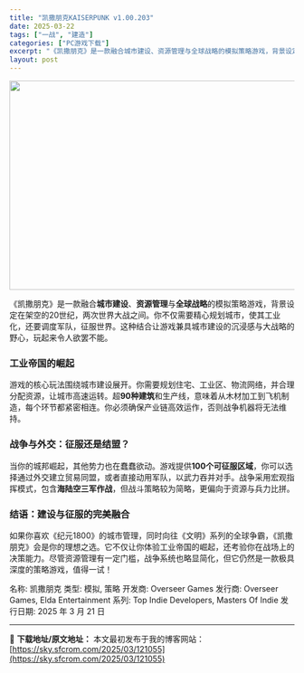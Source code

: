 ```yaml
---
title: "凯撒朋克KAISERPUNK v1.00.203"
date: 2025-03-22
tags: ["一战", "建造"]
categories: ["PC游戏下载"]
excerpt: "《凯撒朋克》是一款融合城市建设、资源管理与全球战略的模拟策略游戏，背景设定在架空的20世纪，两次世界大战之间。你不仅需要精心规划城市，使其工业化，还要调度军队，征服世界。这种结合让游戏兼具城市建设的沉浸感与大战略的野心，玩起来令人欲罢不能。 工业帝国的崛起 游戏的核心玩法围绕城市建设展开。你需要规划&hellip;"
layout: post
---
```


<img class="aligncenter size-full wp-image-121056" src="https://sky.sfcrom.com/wp-content/uploads/2025/03/20250322023633100.webp" alt="" width="660" height="370" />
<p class="" data-start="190" data-end="324">《凯撒朋克》是一款融合<strong data-start="201" data-end="209">城市建设</strong>、<strong data-start="210" data-end="218">资源管理</strong>与<strong data-start="219" data-end="227">全球战略</strong>的模拟策略游戏，背景设定在架空的20世纪，两次世界大战之间。你不仅需要精心规划城市，使其工业化，还要调度军队，征服世界。这种结合让游戏兼具城市建设的沉浸感与大战略的野心，玩起来令人欲罢不能。</p>

<h3 class="" data-start="326" data-end="343"><strong data-start="330" data-end="341">工业帝国的崛起</strong></h3>
<p class="" data-start="344" data-end="459">游戏的核心玩法围绕城市建设展开。你需要规划住宅、工业区、物流网络，并合理分配资源，让城市高速运转。超<strong data-start="394" data-end="403">90种建筑</strong>和生产线，意味着从木材加工到飞机制造，每个环节都紧密相连。你必须确保产业链高效运作，否则战争机器将无法维持。</p>

<h3 class="" data-start="461" data-end="484"><strong data-start="465" data-end="482">战争与外交：征服还是结盟？</strong></h3>
<p class="" data-start="485" data-end="604">当你的城邦崛起，其他势力也在蠢蠢欲动。游戏提供<strong data-start="508" data-end="521">100个可征服区域</strong>，你可以选择通过外交建立贸易同盟，或者直接动用军队，以武力吞并对手。战争采用宏观指挥模式，包含<strong data-start="568" data-end="579">海陆空三军作战</strong>，但战斗策略较为简略，更偏向于资源与兵力比拼。</p>

<h3 class="" data-start="606" data-end="629"><strong data-start="610" data-end="627">结语：建设与征服的完美融合</strong></h3>
<p class="" data-start="630" data-end="755">如果你喜欢《纪元1800》的城市管理，同时向往《文明》系列的全球争霸，《凯撒朋克》会是你的理想之选。它不仅让你体验工业帝国的崛起，还考验你在战场上的决策能力。尽管资源管理有一定门槛，战争系统也略显简化，但它仍然是一款极具深度的策略游戏，值得一试！</p>
名称: 凯撒朋克
类型: 模拟, 策略
开发商: Overseer Games
发行商: Overseer Games, Elda Entertainment
系列: Top Indie Developers, Masters Of Indie
发行日期: 2025 年 3 月 21 日

---
📖 **下载地址/原文地址：** 本文最初发布于我的博客网站：[https://sky.sfcrom.com/2025/03/121055](https://sky.sfcrom.com/2025/03/121055)
